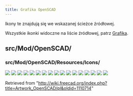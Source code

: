 ```yaml
---
title: Grafika OpenSCAD
---
```


Ikony te znajdują się we wskazanej ścieżce źródłowej.

Wszystkie ikonki widoczne na liście źródłowej, patrz [Grafika](/Artwork/pl "Artwork/pl").

## src/Mod/OpenSCAD/

### src/Mod/OpenSCAD/Resources/Icons/

![](/images/OpenSCAD_AddOpenSCADElement.svg)
![](/images/OpenSCAD_ColorCodeShape.svg)
![](/images/OpenSCAD_Edgestofaces.svg)
![](/images/OpenSCAD_ExpandPlacements.svg)
![](/images/OpenSCAD_Explode_Group.svg)
![](/images/OpenSCAD_Hull.svg)
![](/images/OpenSCAD_IncreaseToleranceFeature.svg)
![](/images/OpenSCAD_MeshBooleans.svg)
![](/images/OpenSCAD_Minkowski.svg)
![](/images/OpenSCAD_MirrorMeshFeature.svg)
![](/images/OpenSCAD_RefineShapeFeature.svg)
![](/images/OpenSCAD_RemoveSubtree.svg)
![](/images/OpenSCAD_ReplaceObject.svg)
![](/images/OpenSCAD_ResizeMeshFeature.svg)
![](/images/OpenSCAD_ScaleMeshFeature.svg)
![](/images/Workbench_OpenSCAD.svg)
![](/images/Preferences-openscad.svg)

Retrieved from "<http://wiki.freecad.org/index.php?title=Artwork_OpenSCAD/pl&oldid=1110714>"
